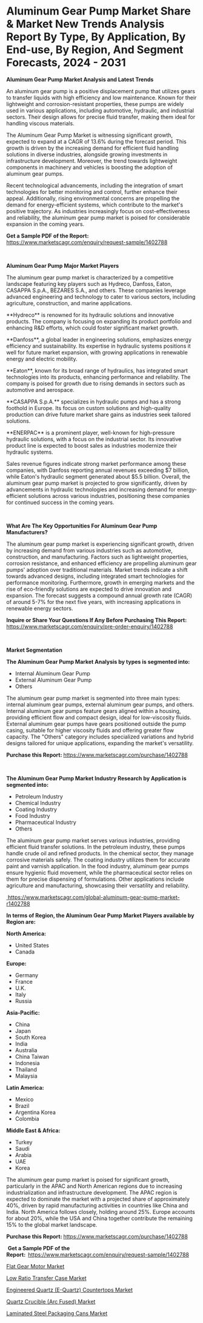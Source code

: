 <p><h1>Aluminum Gear Pump Market Share & Market New Trends Analysis Report By Type, By Application, By End-use, By Region, And Segment Forecasts, 2024 - 2031</h1></p><p><strong>Aluminum Gear Pump Market Analysis and Latest Trends</strong></p>
<p><p>An aluminum gear pump is a positive displacement pump that utilizes gears to transfer liquids with high efficiency and low maintenance. Known for their lightweight and corrosion-resistant properties, these pumps are widely used in various applications, including automotive, hydraulic, and industrial sectors. Their design allows for precise fluid transfer, making them ideal for handling viscous materials.</p><p>The Aluminum Gear Pump Market is witnessing significant growth, expected to expand at a CAGR of 13.6% during the forecast period. This growth is driven by the increasing demand for efficient fluid handling solutions in diverse industries, alongside growing investments in infrastructure development. Moreover, the trend towards lightweight components in machinery and vehicles is boosting the adoption of aluminum gear pumps.</p><p>Recent technological advancements, including the integration of smart technologies for better monitoring and control, further enhance their appeal. Additionally, rising environmental concerns are propelling the demand for energy-efficient systems, which contribute to the market's positive trajectory. As industries increasingly focus on cost-effectiveness and reliability, the aluminum gear pump market is poised for considerable expansion in the coming years.</p></p>
<p><strong>Get a Sample PDF of the Report:&nbsp;</strong> <a href="https://www.marketscagr.com/enquiry/request-sample/1402788?utm_campaign=1802&utm_medium=2&utm_source=Github&utm_content=ia&utm_term=23102024&utm_id=aluminum-gear-pump">https://www.marketscagr.com/enquiry/request-sample/1402788</a></p>
<p>&nbsp;</p>
<p><strong>Aluminum Gear Pump Major Market Players</strong></p>
<p><p>The aluminum gear pump market is characterized by a competitive landscape featuring key players such as Hydreco, Danfoss, Eaton, CASAPPA S.p.A., BEZARES S.A., and others. These companies leverage advanced engineering and technology to cater to various sectors, including agriculture, construction, and marine applications.</p><p>**Hydreco** is renowned for its hydraulic solutions and innovative products. The company is focusing on expanding its product portfolio and enhancing R&D efforts, which could foster significant market growth. </p><p>**Danfoss**, a global leader in engineering solutions, emphasizes energy efficiency and sustainability. Its expertise in hydraulic systems positions it well for future market expansion, with growing applications in renewable energy and electric mobility.</p><p>**Eaton**, known for its broad range of hydraulics, has integrated smart technologies into its products, enhancing performance and reliability. The company is poised for growth due to rising demands in sectors such as automotive and aerospace.</p><p>**CASAPPA S.p.A.** specializes in hydraulic pumps and has a strong foothold in Europe. Its focus on custom solutions and high-quality production can drive future market share gains as industries seek tailored solutions.</p><p>**ENERPAC** is a prominent player, well-known for high-pressure hydraulic solutions, with a focus on the industrial sector. Its innovative product line is expected to boost sales as industries modernize their hydraulic systems.</p><p>Sales revenue figures indicate strong market performance among these companies, with Danfoss reporting annual revenues exceeding $7 billion, while Eaton's hydraulic segment generated about $5.5 billion. Overall, the aluminum gear pump market is projected to grow significantly, driven by advancements in hydraulic technologies and increasing demand for energy-efficient solutions across various industries, positioning these companies for continued success in the coming years.</p></p>
<p>&nbsp;</p>
<p><strong>What Are The Key Opportunities For Aluminum Gear Pump Manufacturers?</strong></p>
<p><p>The aluminum gear pump market is experiencing significant growth, driven by increasing demand from various industries such as automotive, construction, and manufacturing. Factors such as lightweight properties, corrosion resistance, and enhanced efficiency are propelling aluminum gear pumps' adoption over traditional materials. Market trends indicate a shift towards advanced designs, including integrated smart technologies for performance monitoring. Furthermore, growth in emerging markets and the rise of eco-friendly solutions are expected to drive innovation and expansion. The forecast suggests a compound annual growth rate (CAGR) of around 5-7% for the next five years, with increasing applications in renewable energy sectors.</p></p>
<p><strong>Inquire or Share Your Questions If Any Before Purchasing This Report:</strong> <a href="https://www.marketscagr.com/enquiry/pre-order-enquiry/1402788?utm_campaign=1802&utm_medium=2&utm_source=Github&utm_content=ia&utm_term=23102024&utm_id=aluminum-gear-pump">https://www.marketscagr.com/enquiry/pre-order-enquiry/1402788</a></p>
<p>&nbsp;</p>
<p><strong>Market Segmentation</strong></p>
<p><strong>The Aluminum Gear Pump Market Analysis by types is segmented into:</strong></p>
<p><ul><li>Internal Aluminum Gear Pump</li><li>External Aluminum Gear Pump</li><li>Others</li></ul></p>
<p><p>The aluminum gear pump market is segmented into three main types: internal aluminum gear pumps, external aluminum gear pumps, and others. Internal aluminum gear pumps feature gears aligned within a housing, providing efficient flow and compact design, ideal for low-viscosity fluids. External aluminum gear pumps have gears positioned outside the pump casing, suitable for higher viscosity fluids and offering greater flow capacity. The "Others" category includes specialized variations and hybrid designs tailored for unique applications, expanding the market's versatility.</p></p>
<p><strong>Purchase this Report:&nbsp;</strong><a href="https://www.marketscagr.com/purchase/1402788?utm_campaign=1802&utm_medium=2&utm_source=Github&utm_content=ia&utm_term=23102024&utm_id=aluminum-gear-pump">https://www.marketscagr.com/purchase/1402788</a></p>
<p>&nbsp;</p>
<p><strong>The Aluminum Gear Pump Market Industry Research by Application is segmented into:</strong></p>
<p><ul><li>Petroleum Industry</li><li>Chemical Industry</li><li>Coating Industry</li><li>Food Industry</li><li>Pharmaceutical Industry</li><li>Others</li></ul></p>
<p><p>The aluminum gear pump market serves various industries, providing efficient fluid transfer solutions. In the petroleum industry, these pumps handle crude oil and refined products. In the chemical sector, they manage corrosive materials safely. The coating industry utilizes them for accurate paint and varnish application. In the food industry, aluminum gear pumps ensure hygienic fluid movement, while the pharmaceutical sector relies on them for precise dispensing of formulations. Other applications include agriculture and manufacturing, showcasing their versatility and reliability.</p></p>
<p><a href="https://www.marketscagr.com/global-aluminum-gear-pump-market-r1402788?utm_campaign=1802&utm_medium=2&utm_source=Github&utm_content=ia&utm_term=23102024&utm_id=aluminum-gear-pump">&nbsp;https://www.marketscagr.com/global-aluminum-gear-pump-market-r1402788</a></p>
<p><strong>In terms of Region, the Aluminum Gear Pump Market Players available by Region are:</strong></p>
<p>
    <p> <strong> North America: </strong>
        <ul>
            <li>United States</li>
            <li>Canada</li>
        </ul>
        </p> 
    <p> <strong> Europe: </strong>
        <ul>
            <li>Germany</li>
            <li>France</li>
            <li>U.K.</li>
            <li>Italy</li>
            <li>Russia</li>
        </ul>
        </p> 
    <p> <strong> Asia-Pacific: </strong>
        <ul>
            <li>China</li>
            <li>Japan</li>
            <li>South Korea</li>
            <li>India</li>
            <li>Australia</li>
            <li>China Taiwan</li>
            <li>Indonesia</li>
            <li>Thailand</li>
            <li>Malaysia</li>
        </ul>
        </p> 
    <p> <strong> Latin America: </strong>
        <ul>
            <li>Mexico</li>
            <li>Brazil</li>
            <li>Argentina Korea</li>
            <li>Colombia</li>
        </ul>
        </p> 
    <p> <strong> Middle East & Africa: </strong>
        <ul>
            <li>Turkey</li>
            <li>Saudi</li>
            <li>Arabia</li>
            <li>UAE</li>
            <li>Korea</li>
        </ul>
    </p>
    </p>
<p><p>The aluminum gear pump market is poised for significant growth, particularly in the APAC and North American regions due to increasing industrialization and infrastructure development. The APAC region is expected to dominate the market with a projected share of approximately 40%, driven by rapid manufacturing activities in countries like China and India. North America follows closely, holding around 25%. Europe accounts for about 20%, while the USA and China together contribute the remaining 15% to the global market landscape.</p></p>
<p><strong>Purchase this Report: </strong><a href="https://www.marketscagr.com/purchase/1402788?utm_campaign=1802&utm_medium=2&utm_source=Github&utm_content=ia&utm_term=23102024&utm_id=aluminum-gear-pump">https://www.marketscagr.com/purchase/1402788</a></p>
<p>&nbsp;<strong>Get a Sample PDF of the Report:&nbsp;&nbsp;</strong><a href="https://www.marketscagr.com/enquiry/request-sample/1402788?utm_campaign=1802&utm_medium=2&utm_source=Github&utm_content=ia&utm_term=23102024&utm_id=aluminum-gear-pump">https://www.marketscagr.com/enquiry/request-sample/1402788</a></p>
<p><strong></strong></p>
<p><p><a href="https://github.com/WashimHussain441/Market-Research-Report-List-1/blob/main/flat-gear-motor-market.md?utm_campaign=1802&utm_medium=2&utm_source=Github&utm_content=ia&utm_term=23102024&utm_id=aluminum-gear-pump">Flat Gear Motor Market</a></p><p><a href="https://www.linkedin.com/pulse/low-ratio-transfer-case-market-consolidation-impact-structure-ow18f?utm_campaign=1802&utm_medium=2&utm_source=Github&utm_content=ia&utm_term=23102024&utm_id=aluminum-gear-pump">Low Ratio Transfer Case Market</a></p><p><a href="https://www.linkedin.com/pulse/in-depth-analysis-global-engineered-quartz-e-quartz-countertops-rn1we?utm_campaign=1802&utm_medium=2&utm_source=Github&utm_content=ia&utm_term=23102024&utm_id=aluminum-gear-pump">Engineered Quartz (E-Quartz) Countertops Market</a></p><p><a href="https://www.linkedin.com/pulse/quartz-crucible-arc-fused-market-share-analysis-growth-vbnhe?utm_campaign=1802&utm_medium=2&utm_source=Github&utm_content=ia&utm_term=23102024&utm_id=aluminum-gear-pump">Quartz Crucible (Arc Fused) Market</a></p><p><a href="https://www.linkedin.com/pulse/laminated-steel-packaging-cans-market-size-growth-industry-ffzdf?utm_campaign=1802&utm_medium=2&utm_source=Github&utm_content=ia&utm_term=23102024&utm_id=aluminum-gear-pump">Laminated Steel Packaging Cans Market</a></p></p>